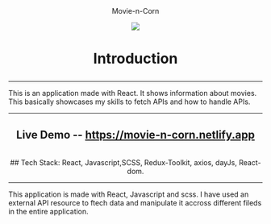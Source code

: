 <div align="center">
   Movie-n-Corn
</div>                      

<p align="center">
   <img src="https://github.com/user-attachments/assets/8e6dcab3-67d7-40e4-88df-d4702cdbf79c"  />
</p>


<h1 align="center">
   
Introduction
</h1>

<hr/>
This is an application made with React. It shows information about movies. This basically showcases my skills to fetch APIs and how to handle APIs.
<br/>
 
<hr/>

<div align="center">

   
## Live Demo -- https://movie-n-corn.netlify.app
<br/>
## Tech Stack: React, Javascript,SCSS, Redux-Toolkit, axios, dayJs, React-dom. <br/>
</div>

<hr/>
<p align="center">
   
This application is made with React, Javascript and scss. I have used an external API resource to ftech data and manipulate it accross different fileds in the entire application.
</p>

